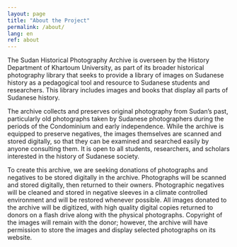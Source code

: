 ```yaml
---
layout: page
title: "About the Project"
permalink: /about/
lang: en
ref: about
---
```



The Sudan Historical Photography Archive is overseen by the History Department of Khartoum University, as part of its broader historical photography library that seeks to provide a library of images on Sudanese history as a pedagogical tool and resource to Sudanese students and researchers. This library includes images and books that display all parts of Sudanese history.

The archive collects and preserves original photography from Sudan’s past, particularly old photographs taken by Sudanese photographers during the periods of the Condominium and early independence. While the archive is equipped to preserve negatives, the images themselves are scanned and stored digitally, so that they can be examined and searched easily by anyone consulting them. It is open to all students, researchers, and scholars interested in the history of Sudanese society.

To create this archive, we are seeking donations of photographs and negatives to be stored digitally in the archive. Photographs will be scanned and stored digitally, then returned to their owners. Photographic negatives will be cleaned and stored in negative sleeves in a climate controlled environment and will be restored whenever possible. All images donated to the archive will be digitized, with high quality digital copies returned to donors on a flash drive along with the physical photographs. Copyright of the images will remain with the donor; however, the archive will have permission to store the images and display selected photographs on its website.
